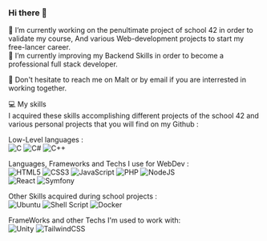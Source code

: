 ### Hi there 👋

🔭 I’m currently working on the penultimate project of school 42 in order to validate my course, And various Web-development projects to start my free-lancer career.  
🌱 I’m currently improving my Backend Skills in order to become a professional full stack developer.

👾 Don't hesitate to reach me on Malt or by email if you are interrested in working together.
   
💻 My skills  
I acquired these skills accomplishing different projects of the school 42 and various personal projects that you will find on my Github : 
   
Low-Level languages :  
![C](https://img.shields.io/badge/c-%2300599C.svg?style=for-the-badge&logo=c&logoColor=white)  ![C#](https://img.shields.io/badge/c%23-%23239120.svg?style=for-the-badge&logo=c-sharp&logoColor=white)  ![C++](https://img.shields.io/badge/c++-%2300599C.svg?style=for-the-badge&logo=c%2B%2B&logoColor=white)  
   
Languages, Frameworks and Techs I use for WebDev :  
![HTML5](https://img.shields.io/badge/html5-%23E34F26.svg?style=for-the-badge&logo=html5&logoColor=white)  ![CSS3](https://img.shields.io/badge/css3-%231572B6.svg?style=for-the-badge&logo=css3&logoColor=white)	![JavaScript](https://img.shields.io/badge/javascript-%23323330.svg?style=for-the-badge&logo=javascript&logoColor=%23F7DF1E) ![PHP](https://img.shields.io/badge/php-%23777BB4.svg?style=for-the-badge&logo=php&logoColor=white) ![NodeJS](https://img.shields.io/badge/node.js-6DA55F?style=for-the-badge&logo=node.js&logoColor=white)   
![React](https://img.shields.io/badge/react-%2320232a.svg?style=for-the-badge&logo=react&logoColor=%2361DAFB)   ![Symfony](https://img.shields.io/badge/symfony-%23000000.svg?style=for-the-badge&logo=symfony&logoColor=white)  
     
Other Skills acquired during school projects :  
![Ubuntu](https://img.shields.io/badge/Ubuntu-E95420?style=for-the-badge&logo=ubuntu&logoColor=white)  ![Shell Script](https://img.shields.io/badge/shell_script-%23121011.svg?style=for-the-badge&logo=gnu-bash&logoColor=white)  ![Docker](https://img.shields.io/badge/docker-%230db7ed.svg?style=for-the-badge&logo=docker&logoColor=white)  
     
FrameWorks and other Techs I'm used to work with:  
![Unity](https://img.shields.io/badge/unity-%23000000.svg?style=for-the-badge&logo=unity&logoColor=white)  ![TailwindCSS](https://img.shields.io/badge/tailwindcss-%2338B2AC.svg?style=for-the-badge&logo=tailwind-css&logoColor=white)   
